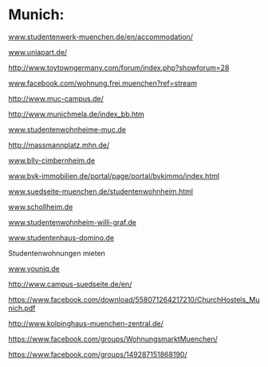 # Munich:

www.studentenwerk-muenchen.de/en/accommodation/

www.uniapart.de/

http://www.toytowngermany.com/forum/index.php?showforum=28

www.facebook.com/wohnung.frei.muenchen?ref=stream

http://www.muc-campus.de/

http://www.munichmela.de/index_bb.htm

www.studentenwohnheime-muc.de

http://massmannplatz.mhn.de/

www.bllv-cimbernheim.de

www.bvk-immobilien.de/portal/page/portal/bvkimmo/index.html

www.suedseite-muenchen.de/studentenwohnheim.html

www.schollheim.de

www.studentenwohnheim-willi-graf.de

www.studentenhaus-domino.de

Studentenwohnungen mieten

www.youniq.de

http://www.campus-suedseite.de/en/

https://www.facebook.com/download/558071264217210/ChurchHostels_Munich.pdf

http://www.kolpinghaus-muenchen-zentral.de/

https://www.facebook.com/groups/WohnungsmarktMuenchen/

https://www.facebook.com/groups/149287151868190/
